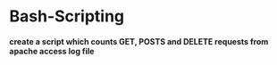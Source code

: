 # Bash-Scripting

#### create a script which counts GET, POSTS and DELETE requests from apache access log file

